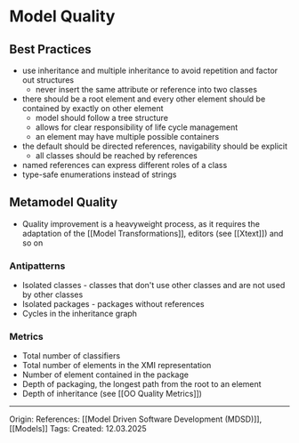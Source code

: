 # Model Quality

## Best Practices

- use inheritance and multiple inheritance to avoid repetition and factor out structures
	- never insert the same attribute or reference into two classes
- there should be a root element and every other element should be contained by exactly on other element
	- model should follow a tree structure
	- allows for clear responsibility of life cycle management
	- an element may have multiple possible containers
- the default should be directed references, navigability should be explicit
	- all classes should be reached by references
- named references can express different roles of a class
- type-safe enumerations instead of strings

## Metamodel Quality

- Quality improvement is a heavyweight process, as it requires the adaptation of the [[Model Transformations]], editors (see [[Xtext]]) and so on

### Antipatterns

- Isolated classes - classes that don't use other classes and are not used by other classes
- Isolated packages - packages without references
- Cycles in the inheritance graph

### Metrics

- Total number of classifiers
- Total number of elements in the XMI representation
- Number of element contained in the package
- Depth of packaging, the longest path from the root to an element
- Depth of inheritance (see [[OO Quality Metrics]])

---

Origin: 
References: [[Model Driven Software Development (MDSD)]], [[Models]]
Tags: 
Created: 12.03.2025

